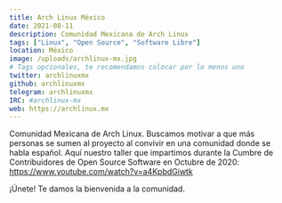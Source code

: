 ```yaml
---
title: Arch Linux México
date: 2021-08-11
description: Comunidad Mexicana de Arch Linux
tags: ["Linux", "Open Source", "Software Libre"]
location: México
image: /uploads/archlinux-mx.jpg
# Tags opcionales, te recomendamos colocar por lo menos uno
twitter: archlinuxmx
github: archlinuxmx
telegram: archlinuxmx
IRC: #archlinux-mx
web: https://archlinux.mx
---
```


Comunidad Mexicana de Arch Linux. Buscamos motivar a que más personas se sumen al proyecto al convivir en una comunidad donde se habla español. Aquí nuestro taller que impartimos durante la Cumbre de Contribuidores de Open Source Software en Octubre de 2020: https://www.youtube.com/watch?v=a4KpbdGiwtk

¡Únete! Te damos la bienvenida a la comunidad.
